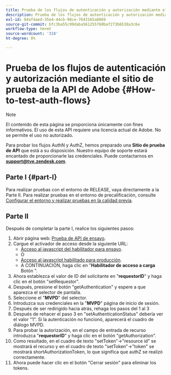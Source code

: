 ```yaml
---
title: Prueba de los flujos de autenticación y autorización mediante el sitio de prueba de la API de Adobe
description: Prueba de los flujos de autenticación y autorización mediante el sitio de prueba de la API de Adobe
exl-id: 04af4aed-35e4-44cb-98ce-7643165a8869
source-git-commit: bfc3ba55c99daba561255760baf273b6538a3c6e
workflow-type: tm+mt
source-wordcount: '318'
ht-degree: 0%

---
```


# Prueba de los flujos de autenticación y autorización mediante el sitio de prueba de la API de Adobe {#How-to-test-auth-flows}

>[!NOTE]
>
>El contenido de esta página se proporciona únicamente con fines informativos. El uso de esta API requiere una licencia actual de Adobe. No se permite el uso no autorizado.

Para probar los flujos AuthN y AuthZ, hemos preparado una **Sitio de prueba de API** que está a su disposición. Nuestro equipo de soporte estará encantado de proporcionarle las credenciales. Puede contactarnos en **support@tve.zendesk.com**.


## Parte I {#part-I}

Para realizar pruebas con el entorno de RELEASE, vaya directamente a la Parte II.  Para realizar pruebas en el entorno de precalificación, consulte [Configurar el entorno y realizar pruebas en la calidad previa](/help/authentication/setting-up-your-environment-and-testing-in-prequal.md).

## Parte II

Después de completar la parte I, realice los siguientes pasos:


1. Abrir página web: [Prueba de API de ensayo](https://sp.auth-staging.adobe.com/apitest/api.html).
1. Cargue el activador de acceso desde la siguiente URL:
   * [Acceso al javascript del habilitador para ensayo](https://entitlement.auth-staging.adobe.com/entitlement/js/AccessEnabler.js).
   * O
   * [Acceso al javascript habilitado para producción](https://entitlement.auth.adobe.com/entitlement/js/AccessEnabler.js).
   * A CONTINUACIÓN, haga clic en &quot;**Habilitador de acceso a carga** Botón &quot;.
1. Ahora establezca el valor de ID del solicitante en &quot;**requestorID**&quot; y haga clic en el botón &quot;setRequestor&quot;.
1. Después, presione el botón &quot;getAuthentication&quot; y espere a que aparezca el selector de pantalla.
1. Seleccione el &quot;**MVPD**&quot; del selector.
1. Introduzca sus credenciales en la &quot;**MVPD**&quot; página de inicio de sesión.
1. Después de ser redirigido hacia atrás, rehaga los pasos del 1 al 3
1. Después de rehacer el paso 3 en &quot;setAuthenticationStatus&quot; debería ver el valor &quot;1&quot;. Si la autenticación no funcionó, aparecerá el cuadro de diálogo MVPD.
1. Para probar la autorización, en el campo de entrada de recurso introduzca &quot;**requestorID**&quot; y haga clic en el botón &quot;getAuthorization&quot;.
1. Como resultado, en el cuadro de texto &quot;setToken&quot;-\>&quot;resource id&quot; se mostrará el recurso y en el cuadro de texto &quot;setToken&quot;-\>&quot;token&quot; se mostrará shortAuthorizationToken, lo que significa que authZ se realizó correctamente.
1. Ahora puede hacer clic en el botón &quot;Cerrar sesión&quot; para eliminar los tokens.
